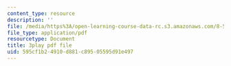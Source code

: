 ```yaml
---
content_type: resource
description: ''
file: /media/https%3A/open-learning-course-data-rc.s3.amazonaws.com/8-591j-systems-biology-fall-2014/595cf1b24910d881c89505595d91e497_Cn5K8R8cEiI.pdf
file_type: application/pdf
resourcetype: Document
title: 3play pdf file
uid: 595cf1b2-4910-d881-c895-05595d91e497
---
```


